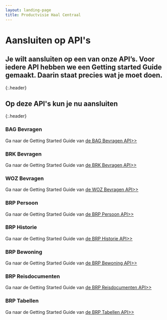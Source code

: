 ```yaml
---
layout: landing-page
title: Productvisie Haal Centraal
---
```


# Aansluiten op API's
## Je wilt aansluiten op een van onze API’s. Voor iedere API hebben we een Getting started Guide gemaakt. Daarin staat precies wat je moet doen.
{:.header}

## Op deze API's kun je nu aansluiten
{:.header}

<div class="row">
  <div class="col">
    <div class="card no-border">
      <div class="card-body">
        <h3 class="card-title">BAG Bevragen</h3>
        <p class="card-text">
          Ga naar de Getting Started Guide van <a href="https://vng-realisatie.github.io/BAG-Gemeentelijke-wensen-tav-BAG-Bevragingen/getting-started">de BAG Bevragen API>></a>
        </p>
      </div>
    </div>
  </div>
  <div class="col">
    <div class="card no-border">
      <div class="card-body">
        <h3 class="card-title">BRK Bevragen</h3>
        <p class="card-text"> Ga naar de Getting Started Guide van <a href="https://vng-realisatie.github.io/Haal-Centraal-BRK-bevragen/getting-started">de BRK Bevragen API>></a>
        </p>
      </div>
    </div>
  </div>
  <div class="col">
    <div class="card no-border">
      <div class="card-body">
        <h3 class="card-title">WOZ Bevragen</h3>
        <p class="card-text">Ga naar de Getting Started Guide van <a href="https://vng-realisatie.github.io/Haal-Centraal-WOZ-bevragen/getting-started">de WOZ Bevragen API>></a>
        </p>
        </div>
    </div>
  </div>
</div>  
<div class="row">
  <div class="col">
    <div class="card no-border">
      <div class="card-body">
        <h3 class="card-title">BRP Persoon</h3>
        <p class="card-text"> Ga naar de Getting Started Guide van <a href="https://brp-api.github.io/Haal-Centraal-BRP-bevragen/v2/getting-started">de BRP Persoon API>></a>
        </p>
        </div>
    </div>
  </div>
  <div class="col">
    <div class="card no-border">
      <div class="card-body">
        <h3 class="card-title">BRP Historie</h3>
        <p class="card-text"> Ga naar de Getting Started Guide van <a href="https://brp-api.github.io/Haal-Centraal-BRP-historie-bevragen/">de BRP Historie API>></a>
        </p></div>
    </div>
  </div>
  <div class="col">
    <div class="card no-border">
      <div class="card-body">
        <h3 class="card-title">BRP Bewoning</h3>
        <p class="card-text"> Ga naar de Getting Started Guide van <a href="https://brp-api.github.io/Haal-Centraal-BRP-bewoning/getting-started">de BRP Bewoning API>></a>
        </p></div>
    </div>
  </div>
</div>
<div class="row">
  <div class="col">
    <div class="card no-border">
      <div class="card-body">
        <h3 class="card-title">BRP Reisdocumenten</h3>
        <p class="card-text"> Ga naar de Getting Started Guide van <a href="https://brp-api.github.io/Haal-Centraal-Reisdocumenten-bevragen/getting-started">de BRP Reisdocumenten API>></a>
        </p></div>
    </div>
  </div>
  <div class="col">
    <div class="card no-border">
      <div class="card-body">
        <h3 class="card-title">BRP Tabellen</h3>
        <p class="card-text"> Ga naar de Getting Started Guide van <a href="https://brp-api.github.io/Haal-Centraal-BRP-tabellen-bevragen/getting-started">de BRP Tabellen API>></a>
        </p>
      </div>
    </div>
  </div>
  <div class="col">
    <div class="card no-border">
      <div class="card-body">
        <h3 class="card-title">&nbsp;</h3>
        <p class="card-text">&nbsp;</p>
      </div>
    </div>
  </div>
</div>
<br>

&nbsp;   

&nbsp;   
